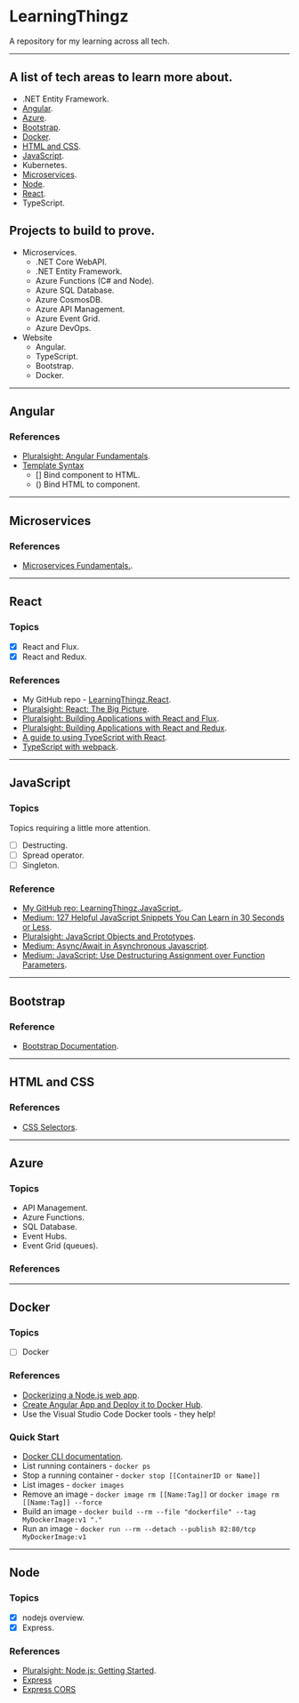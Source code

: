 # LearningThingz
A repository for my learning across all tech.

---

## A list of tech areas to learn more about.
* .NET Entity Framework.
* [Angular](#angular).
* [Azure](#azure).
* [Bootstrap](#bootstrap).
* [Docker](#docker).
* [HTML and CSS](#htmlandcss).
* [JavaScript](#javascript).
* Kubernetes.
* [Microservices](#microservices).
* [Node](#node).
* [React](#react).
* TypeScript.

## Projects to build to prove.
* Microservices.
  * .NET Core WebAPI.
  * .NET Entity Framework.
  * Azure Functions (C# and Node).
  * Azure SQL Database.
  * Azure CosmosDB.
  * Azure API Management.
  * Azure Event Grid.
  * Azure DevOps.
* Website
  * Angular.
  * TypeScript.
  * Bootstrap.
  * Docker.

---
## <a name="angular"></a>Angular
### References
* [Pluralsight: Angular Fundamentals](https://app.pluralsight.com/library/courses/angular-fundamentals/table-of-contents).
* [Template Syntax](https://angular.io/guide/template-syntax)
  * [] Bind component to HTML.
  * () Bind HTML to component.

---

## <a name="microservices"></a>Microservices
### References
* [Microservices Fundamentals.](https://app.pluralsight.com/library/courses/microservices-fundamentals/table-of-contents).

---

## <a name="react"></a>React
### Topics
* [x] React and Flux.
* [x] React and Redux.

### References
* My GitHub repo - [LearningThingz.React](https://github.com/carlclark267/LearningThingz.React).
* [Pluralsight: React: The Big Picture](https://app.pluralsight.com/library/courses/react-big-picture/table-of-contents).
* [Pluralsight: Building Applications with React and Flux](https://app.pluralsight.com/library/courses/react-flux-building-applications/table-of-contents).
* [Pluralsight: Building Applications with React and Redux](https://app.pluralsight.com/library/courses/react-redux-react-router-es6/table-of-contents).
* [A guide to using TypeScript with React](https://blog.logrocket.com/how-why-a-guide-to-using-typescript-with-react-fffb76c61614/).
* [TypeScript with webpack](https://webpack.js.org/guides/typescript).

---

## <a name="javascript"></a>JavaScript
### Topics
Topics requiring a little more attention.
* [ ] Destructing.
* [ ] Spread operator.
* [ ] Singleton.

### Reference
* [My GitHub reo: LearningThingz.JavaScript.](https://github.com/carlclark267/LearningThingz.JavaScript).
* [Medium: 127 Helpful JavaScript Snippets You Can Learn in 30 Seconds or Less](https://medium.com/better-programming/127-helpful-javascript-snippets-you-can-learn-in-30-seconds-or-less-part-1-of-6-bc2bc890dfe5).
* [Pluralsight: JavaScript Objects and Prototypes](https://app.pluralsight.com/library/courses/javascript-objects-prototypes/table-of-contents).
* [Medium: Async/Await in Asynchronous Javascript](https://medium.com/@1sherlynn/async-await-in-asynchronous-javascript-f103abbecf07).
* [Medium: JavaScript: Use Destructuring Assignment over Function Parameters](https://medium.com/swlh/javascript-use-destructuring-assignment-over-function-parameters-7d22b9f9b851).
---
## <a name="bootstrap"></a>Bootstrap
### Reference
* [Bootstrap Documentation](https://getbootstrap.com/docs/4.0/getting-started/introduction/).
---

## <a name="htmlandcss"></a>HTML and CSS
### References
* [CSS Selectors](https://www.w3schools.com/cssref/css_selectors.asp).
---

## <a name="azure"></a>Azure
### Topics
* API Management.
* Azure Functions.
* SQL Database.
* Event Hubs.
* Event Grid (queues).

### References
----
## <a name="docker"></a>Docker
### Topics
* [ ] Docker

### References
* [Dockerizing a Node.js web app](https://nodejs.org/en/docs/guides/nodejs-docker-webapp/).
* [Create Angular App and Deploy it to Docker Hub](https://www.youtube.com/watch?v=etA5xiX5TCA&list=PL8tjXaWtotjO8rubGqVDALeAiXKyiFyeD&index=2&t=595s).
* Use the Visual Studio Code Docker tools - they help!

### Quick Start
* [Docker CLI documentation](https://docs.docker.com/engine/reference/run/).
* List running containers - `docker ps`
* Stop a running container - `docker stop [[ContainerID or Name]]`
* List images - `docker images`
* Remove an image - `docker image rm [[Name:Tag]]` or `docker image rm [[Name:Tag]] --force`
* Build an image - `docker build --rm --file "dockerfile" --tag MyDockerImage:v1 "."`
* Run an image - `docker run --rm --detach --publish 82:80/tcp MyDockerImage:v1`

----
## <a name="node"></a>Node
### Topics
* [x] nodejs overview.
* [x] Express.

### References
* [Pluralsight: Node.js: Getting Started](https://app.pluralsight.com/library/courses/nodejs-getting-started).
* [Express](http://expressjs.com/)
* [Express CORS](https://expressjs.com/en/resources/middleware/cors.html)
